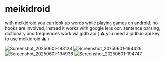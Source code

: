 # meikidroid

with meikidroid you can look up words while playing games on android. no hooks are involved, instead it works with google lens ocr. sentence parsing, dictionary and frequencies work via jpdb api ( ⚠️  you need a jpdb.io api key to use meikidroid ⚠️ )

![Screenshot_20250601-193128](https://github.com/user-attachments/assets/3445c453-7167-417b-9a79-a13bab43f5ee)
![Screenshot_20250601-194426](https://github.com/user-attachments/assets/0a2dfc85-f8fe-4170-ba95-89ce09d19073)
![Screenshot_20250601-194938](https://github.com/user-attachments/assets/6226b8b5-53af-4e21-8d0c-f94b40d42ea1)
![Screenshot_20250601-194747](https://github.com/user-attachments/assets/97eee6f5-2d64-45d7-b533-ebd00891459c)
